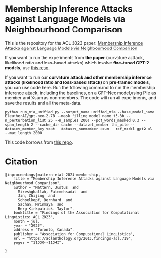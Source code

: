 # Membership Inference Attacks against Language Models via Neighbourhood Comparison

This is the repository for the ACL 2023 paper: [Membership Inference Attacks against Language Models via Neighbourhood Comparison]([https://link-url-here.org](https://arxiv.org/pdf/2305.18462)https://arxiv.org/pdf/2305.18462)

If you want to run the experiments from **the paper**  (curvature aattack, likelihood ratio and loss-based attacks) which involve **fine-tuned GPT-2 models**, use  [this repo](https://github.com/justusmattern27/neighbour-mia/tree/main).


If you want to run our **curvature attack and other membership inference attacks (likelihood ratio and loss-based attack)** on **pre-trained models**, you can use code here. Run the following command to run the membership inference attack, including the baselines, on a GPT-Neo model,using Pile as member and Xsum as non-members. The code will run all experiments, and save the results and all the meta-data.

```
python run_mia_unified.py --output_name unified_mia --base_model_name EleutherAI/gpt-neo-2.7B --mask_filling_model_name t5-3b --n_perturbation_list 25 --n_samples 2000 --pct_words_masked 0.3 --span_length 2 --cache_dir cache --dataset_member the_pile --dataset_member_key text --dataset_nonmember xsum --ref_model gpt2-xl  --max_length 2000
```

This code borrows from [this repo](https://github.com/justusmattern27/neighbour-mia/tree/main).

# Citation
```
@inproceedings{mattern-etal-2023-membership,
    title = "Membership Inference Attacks against Language Models via Neighbourhood Comparison",
    author = "Mattern, Justus  and
      Mireshghallah, Fatemehsadat  and
      Jin, Zhijing  and
      Schoelkopf, Bernhard  and
      Sachan, Mrinmaya  and
      Berg-Kirkpatrick, Taylor",
    booktitle = "Findings of the Association for Computational Linguistics: ACL 2023",
    month = jul,
    year = "2023",
    address = "Toronto, Canada",
    publisher = "Association for Computational Linguistics",
    url = "https://aclanthology.org/2023.findings-acl.719",
    pages = "11330--11343",
    
}
```
